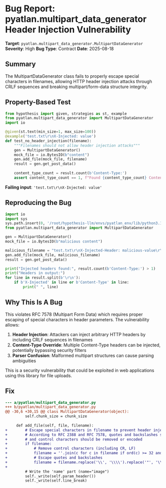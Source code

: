 # Bug Report: pyatlan.multipart_data_generator Header Injection Vulnerability

**Target**: `pyatlan.multipart_data_generator.MultipartDataGenerator`
**Severity**: High
**Bug Type**: Contract
**Date**: 2025-08-18

## Summary

The MultipartDataGenerator class fails to properly escape special characters in filenames, allowing HTTP header injection attacks through CRLF sequences and breaking multipart/form-data structure integrity.

## Property-Based Test

```python
from hypothesis import given, strategies as st, example
from pyatlan.multipart_data_generator import MultipartDataGenerator
import io

@given(st.text(min_size=1, max_size=100))
@example('test.txt\r\nX-Injected: value')
def test_no_header_injection(filename):
    """Filenames should not allow header injection attacks"""
    gen = MultipartDataGenerator()
    mock_file = io.BytesIO(b"content")
    gen.add_file(mock_file, filename)
    result = gen.get_post_data()
    
    content_type_count = result.count(b'Content-Type:')
    assert content_type_count == 1, f"Found {content_type_count} Content-Type headers, expected 1"
```

**Failing input**: `'test.txt\r\nX-Injected: value'`

## Reproducing the Bug

```python
import io
import sys
sys.path.insert(0, '/root/hypothesis-llm/envs/pyatlan_env/lib/python3.13/site-packages')
from pyatlan.multipart_data_generator import MultipartDataGenerator

gen = MultipartDataGenerator()
mock_file = io.BytesIO(b"malicious content")

malicious_filename = "test.txt\r\nX-Injected-Header: malicious-value\r\nContent-Type: text/html"
gen.add_file(mock_file, malicious_filename)
result = gen.get_post_data()

print("Injected headers found:", result.count(b'Content-Type:') > 1)
print("Headers in output:")
for line in result.split(b'\r\n'):
    if b'X-Injected' in line or b'Content-Type' in line:
        print(" ", line)
```

## Why This Is A Bug

This violates RFC 7578 (Multipart Form Data) which requires proper escaping of special characters in header parameters. The vulnerability allows:

1. **Header Injection**: Attackers can inject arbitrary HTTP headers by including CRLF sequences in filenames
2. **Content-Type Override**: Multiple Content-Type headers can be injected, potentially bypassing security filters
3. **Parser Confusion**: Malformed multipart structures can cause parsing ambiguities

This is a security vulnerability that could be exploited in web applications using this library for file uploads.

## Fix

```diff
--- a/pyatlan/multipart_data_generator.py
+++ b/pyatlan/multipart_data_generator.py
@@ -30,6 +30,15 @@ class MultipartDataGenerator(object):
         self.chunk_size = chunk_size
 
     def add_file(self, file, filename):
+        # Escape special characters in filename to prevent header injection
+        # According to RFC 2388 and RFC 7578, quotes and backslashes should be escaped
+        # and control characters should be removed or encoded
+        if filename:
+            # Remove control characters (including CR, LF)
+            filename = ''.join(c for c in filename if ord(c) >= 32 and c != '\x7f')
+            # Escape quotes and backslashes
+            filename = filename.replace('\\', '\\\\').replace('"', '\\"')
+        
         # Write the 'name' part (name="image")
         self._write(self.param_header())
         self._write(self.line_break)
```